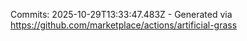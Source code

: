 Commits: 2025-10-29T13:33:47.483Z - Generated via https://github.com/marketplace/actions/artificial-grass
<br>
